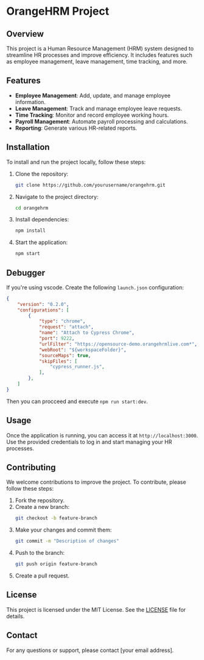 # OrangeHRM Project

## Overview
This project is a Human Resource Management (HRM) system designed to streamline HR processes and improve efficiency. It includes features such as employee management, leave management, time tracking, and more.

## Features
- **Employee Management**: Add, update, and manage employee information.
- **Leave Management**: Track and manage employee leave requests.
- **Time Tracking**: Monitor and record employee working hours.
- **Payroll Management**: Automate payroll processing and calculations.
- **Reporting**: Generate various HR-related reports.

## Installation
To install and run the project locally, follow these steps:

1. Clone the repository:
    ```bash
    git clone https://github.com/yourusername/orangehrm.git
    ```
2. Navigate to the project directory:
    ```bash
    cd orangehrm
    ```
3. Install dependencies:
    ```bash
    npm install
    ```
4. Start the application:
    ```bash
    npm start
    ```

## Debugger
If you're using vscode. Create the following `launch.json` configuration:
```json
{
    "version": "0.2.0",
    "configurations": [
        {
            "type": "chrome",
            "request": "attach",
            "name": "Attach to Cypress Chrome",
            "port": 9222,
            "urlFilter": "https://opensource-demo.orangehrmlive.com*",
            "webRoot": "${workspaceFolder}",
            "sourceMaps": true,
            "skipFiles": [
                "cypress_runner.js",
            ],
        },
    ]
}
```
Then you can procceed and execute `npm run start:dev`.

## Usage
Once the application is running, you can access it at `http://localhost:3000`. Use the provided credentials to log in and start managing your HR processes.

## Contributing
We welcome contributions to improve the project. To contribute, please follow these steps:

1. Fork the repository.
2. Create a new branch:
    ```bash
    git checkout -b feature-branch
    ```
3. Make your changes and commit them:
    ```bash
    git commit -m "Description of changes"
    ```
4. Push to the branch:
    ```bash
    git push origin feature-branch
    ```
5. Create a pull request.

## License
This project is licensed under the MIT License. See the [LICENSE](LICENSE) file for details.

## Contact
For any questions or support, please contact [your email address].
